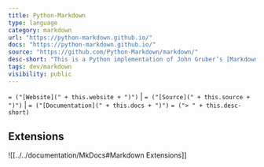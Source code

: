 ```yaml
---
title: Python-Markdown
type: language
category: markdown
url: "https://python-markdown.github.io/"
docs: "https://python-markdown.github.io/"
source: "https://github.com/Python-Markdown/markdown/"
desc-short: "This is a Python implementation of John Gruber’s [Markdown](https://daringfireball.net/projects/markdown/). It is almost completely compliant with the reference implementation, though there are a few very minor [differences](https://python-markdown.github.io/#differences). See John’s [Syntax Documentation](https://daringfireball.net/projects/markdown/syntax) for the syntax rules.\n"
tags: dev/markdown
visibility: public
---
```

`= ("[Website](" + this.website + ")")` |  `= ("[Source](" + this.source + ")")` | `= ("[Documentation](" + this.docs + ")")`
`= ("> " + this.desc-short)`

## Extensions
![[../../documentation/MkDocs#Markdown Extensions]]
